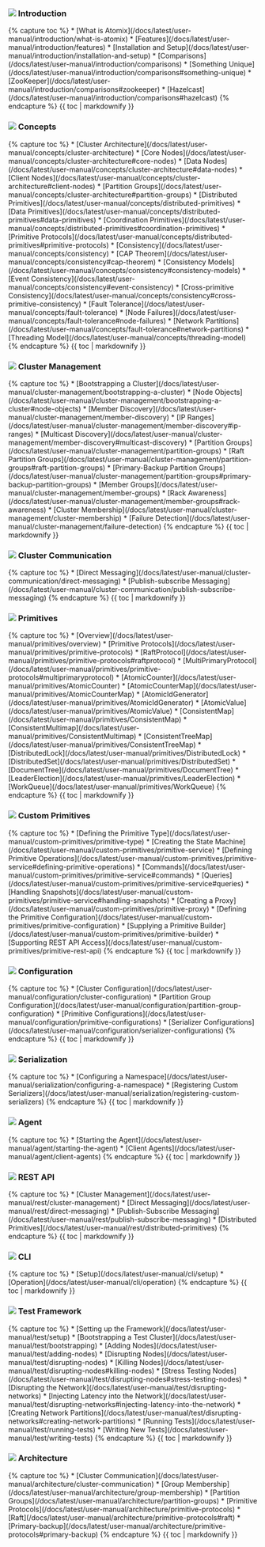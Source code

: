 <h3 class="user-guide-menu-header"><img src="/assets/img/icons/introduction.svg" class="introduction"> Introduction</h3>
<div markdown="1">
{% capture toc %}
* [What is Atomix](/docs/latest/user-manual/introduction/what-is-atomix)
* [Features](/docs/latest/user-manual/introduction/features)
* [Installation and Setup](/docs/latest/user-manual/introduction/installation-and-setup)
* [Comparisons](/docs/latest/user-manual/introduction/comparisons)
  * [Something Unique](/docs/latest/user-manual/introduction/comparisons#something-unique)
  * [ZooKeeper](/docs/latest/user-manual/introduction/comparisons#zookeeper)
  * [Hazelcast](/docs/latest/user-manual/introduction/comparisons#hazelcast)
{% endcapture %}
{{ toc | markdownify }}
</div>

<h3 class="user-guide-menu-header"><img src="/assets/img/icons/concepts.svg" class="concepts"> Concepts</h3>
<div markdown="1">
{% capture toc %}
* [Cluster Architecture](/docs/latest/user-manual/concepts/cluster-architecture)
  * [Core Nodes](/docs/latest/user-manual/concepts/cluster-architecture#core-nodes)
  * [Data Nodes](/docs/latest/user-manual/concepts/cluster-architecture#data-nodes)
  * [Client Nodes](/docs/latest/user-manual/concepts/cluster-architecture#client-nodes)
  * [Partition Groups](/docs/latest/user-manual/concepts/cluster-architecture#partition-groups)
* [Distributed Primitives](/docs/latest/user-manual/concepts/distributed-primitives)
  * [Data Primitives](/docs/latest/user-manual/concepts/distributed-primitives#data-primitives)
  * [Coordination Primitives](/docs/latest/user-manual/concepts/distributed-primitives#coordination-primitives)
  * [Primitive Protocols](/docs/latest/user-manual/concepts/distributed-primitives#primitive-protocols)
* [Consistency](/docs/latest/user-manual/concepts/consistency)
  * [CAP Theorem](/docs/latest/user-manual/concepts/consistency#cap-theorem)
  * [Consistency Models](/docs/latest/user-manual/concepts/consistency#consistency-models)
  * [Event Consistency](/docs/latest/user-manual/concepts/consistency#event-consistency)
  * [Cross-primitive Consistency](/docs/latest/user-manual/concepts/consistency#cross-primitive-consistency)
* [Fault Tolerance](/docs/latest/user-manual/concepts/fault-tolerance)
  * [Node Failures](/docs/latest/user-manual/concepts/fault-tolerance#node-failures)
  * [Network Partitions](/docs/latest/user-manual/concepts/fault-tolerance#network-partitions)
* [Threading Model](/docs/latest/user-manual/concepts/threading-model)
{% endcapture %}
{{ toc | markdownify }}
</div>

<h3 class="user-guide-menu-header"><img src="/assets/img/icons/clustering.png" class="cluster-management"> Cluster Management</h3>
<div markdown="1">
{% capture toc %}
* [Bootstrapping a Cluster](/docs/latest/user-manual/cluster-management/bootstrapping-a-cluster)
  * [Node Objects](/docs/latest/user-manual/cluster-management/bootstrapping-a-cluster#node-objects)
* [Member Discovery](/docs/latest/user-manual/cluster-management/member-discovery)
  * [IP Ranges](/docs/latest/user-manual/cluster-management/member-discovery#ip-ranges)
  * [Multicast Discovery](/docs/latest/user-manual/cluster-management/member-discovery#multicast-discovery)
* [Partition Groups](/docs/latest/user-manual/cluster-management/partition-groups)
  * [Raft Partition Groups](/docs/latest/user-manual/cluster-management/partition-groups#raft-partition-groups)
  * [Primary-Backup Partition Groups](/docs/latest/user-manual/cluster-management/partition-groups#primary-backup-partition-groups)
* [Member Groups](/docs/latest/user-manual/cluster-management/member-groups)
  * [Rack Awareness](/docs/latest/user-manual/cluster-management/member-groups#rack-awareness)
* [Cluster Membership](/docs/latest/user-manual/cluster-management/cluster-membership)
* [Failure Detection](/docs/latest/user-manual/cluster-management/failure-detection)
{% endcapture %}
{{ toc | markdownify }}
</div>

<h3 class="user-guide-menu-header"><img src="/assets/img/icons/communication.svg" class="cluster-communication"> Cluster Communication</h3>
<div markdown="1">
{% capture toc %}
* [Direct Messaging](/docs/latest/user-manual/cluster-communication/direct-messaging)
* [Publish-subscribe Messaging](/docs/latest/user-manual/cluster-communication/publish-subscribe-messaging)
{% endcapture %}
{{ toc | markdownify }}
</div>

<h3 class="user-guide-menu-header"><img src="/assets/img/icons/primitives.svg" class="primitives"> Primitives</h3>
<div>
{% capture toc %}
* [Overview](/docs/latest/user-manual/primitives/overview)
* [Primitive Protocols](/docs/latest/user-manual/primitives/primitive-protocols)
  * [RaftProtocol](/docs/latest/user-manual/primitives/primitive-protocols#raftprotocol)
  * [MultiPrimaryProtocol](/docs/latest/user-manual/primitives/primitive-protocols#multiprimaryprotocol)
* [AtomicCounter](/docs/latest/user-manual/primitives/AtomicCounter)
* [AtomicCounterMap](/docs/latest/user-manual/primitives/AtomicCounterMap)
* [AtomicIdGenerator](/docs/latest/user-manual/primitives/AtomicIdGenerator)
* [AtomicValue](/docs/latest/user-manual/primitives/AtomicValue)
* [ConsistentMap](/docs/latest/user-manual/primitives/ConsistentMap)
* [ConsistentMultimap](/docs/latest/user-manual/primitives/ConsistentMultimap)
* [ConsistentTreeMap](/docs/latest/user-manual/primitives/ConsistentTreeMap)
* [DistributedLock](/docs/latest/user-manual/primitives/DistributedLock)
* [DistributedSet](/docs/latest/user-manual/primitives/DistributedSet)
* [DocumentTree](/docs/latest/user-manual/primitives/DocumentTree)
* [LeaderElection](/docs/latest/user-manual/primitives/LeaderElection)
* [WorkQueue](/docs/latest/user-manual/primitives/WorkQueue)
{% endcapture %}
{{ toc | markdownify }}
</div>

<h3 class="user-guide-menu-header"><img src="/assets/img/icons/custom-primitives.svg" class="custom-primitives"> Custom Primitives</h3>
<div markdown="1">
{% capture toc %}
* [Defining the Primitive Type](/docs/latest/user-manual/custom-primitives/primitive-type)
* [Creating the State Machine](/docs/latest/user-manual/custom-primitives/primitive-service)
  * [Defining Primitive Operations](/docs/latest/user-manual/custom-primitives/primitive-service#defining-primitive-operations)
    * [Commands](/docs/latest/user-manual/custom-primitives/primitive-service#commands)
    * [Queries](/docs/latest/user-manual/custom-primitives/primitive-service#queries)
  * [Handling Snapshots](/docs/latest/user-manual/custom-primitives/primitive-service#handling-snapshots)
* [Creating a Proxy](/docs/latest/user-manual/custom-primitives/primitive-proxy)
* [Defining the Primitive Configuration](/docs/latest/user-manual/custom-primitives/primitive-configuration)
* [Supplying a Primitive Builder](/docs/latest/user-manual/custom-primitives/primitive-builder)
* [Supporting REST API Access](/docs/latest/user-manual/custom-primitives/primitive-rest-api)
{% endcapture %}
{{ toc | markdownify }}
</div>

<h3 class="user-guide-menu-header"><img src="/assets/img/icons/configuration.svg" class="configuration"> Configuration</h3>
<div markdown="1">
{% capture toc %}
* [Cluster Configuration](/docs/latest/user-manual/configuration/cluster-configuration)
* [Partition Group Configuration](/docs/latest/user-manual/configuration/partition-group-configuration)
* [Primitive Configurations](/docs/latest/user-manual/configuration/primitive-configurations)
* [Serializer Configurations](/docs/latest/user-manual/configuration/serializer-configurations)
{% endcapture %}
{{ toc | markdownify }}
</div>

<h3 class="user-guide-menu-header"><img src="/assets/img/icons/serialization.svg" class="serialization"> Serialization</h3>
<div markdown="1">
{% capture toc %}
* [Configuring a Namespace](/docs/latest/user-manual/serialization/configuring-a-namespace)
* [Registering Custom Serializers](/docs/latest/user-manual/serialization/registering-custom-serializers)
{% endcapture %}
{{ toc | markdownify }}
</div>

<h3 class="user-guide-menu-header"><img src="/assets/img/icons/agent.png" class="agent"> Agent</h3>
<div>
{% capture toc %}
* [Starting the Agent](/docs/latest/user-manual/agent/starting-the-agent)
* [Client Agents](/docs/latest/user-manual/agent/client-agents)
{% endcapture %}
{{ toc | markdownify }}
</div>

<h3 class="user-guide-menu-header"><img src="/assets/img/icons/rest.svg" class="rest"> REST API</h3>
<div markdown="1">
{% capture toc %}
* [Cluster Management](/docs/latest/user-manual/rest/cluster-management)
* [Direct Messaging](/docs/latest/user-manual/rest/direct-messaging)
* [Publish-Subscribe Messaging](/docs/latest/user-manual/rest/publish-subscribe-messaging)
* [Distributed Primitives](/docs/latest/user-manual/rest/distributed-primitives)
{% endcapture %}
{{ toc | markdownify }}
</div>

<h3 class="user-guide-menu-header"><img src="/assets/img/icons/cli.svg" class="cli"> CLI</h3>
<div markdown="1">
{% capture toc %}
* [Setup](/docs/latest/user-manual/cli/setup)
* [Operation](/docs/latest/user-manual/cli/operation)
{% endcapture %}
{{ toc | markdownify }}
</div>

<h3 class="user-guide-menu-header"><img src="/assets/img/icons/test.svg" class="test"> Test Framework</h3>
<div markdown="1">
{% capture toc %}
* [Setting up the Framework](/docs/latest/user-manual/test/setup)
* [Bootstrapping a Test Cluster](/docs/latest/user-manual/test/bootstrapping)
* [Adding Nodes](/docs/latest/user-manual/test/adding-nodes)
* [Disrupting Nodes](/docs/latest/user-manual/test/disrupting-nodes)
  * [Killing Nodes](/docs/latest/user-manual/test/disrupting-nodes#killing-nodes)
  * [Stress Testing Nodes](/docs/latest/user-manual/test/disrupting-nodes#stress-testing-nodes)
* [Disrupting the Network](/docs/latest/user-manual/test/disrupting-networks)
  * [Injecting Latency into the Network](/docs/latest/user-manual/test/disrupting-networks#injecting-latency-into-the-network)
  * [Creating Network Partitions](/docs/latest/user-manual/test/disrupting-networks#creating-network-partitions)
* [Running Tests](/docs/latest/user-manual/test/running-tests)
* [Writing New Tests](/docs/latest/user-manual/test/writing-tests)
{% endcapture %}
{{ toc | markdownify }}
</div>

<h3 class="user-guide-menu-header"><img src="/assets/img/icons/architecture.svg" class="architecture"> Architecture</h3>
<div markdown="1">
{% capture toc %}
* [Cluster Communication](/docs/latest/user-manual/architecture/cluster-communication)
* [Group Membership](/docs/latest/user-manual/architecture/group-membership)
* [Partition Groups](/docs/latest/user-manual/architecture/partition-groups)
* [Primitive Protocols](/docs/latest/user-manual/architecture/primitive-protocols)
  * [Raft](/docs/latest/user-manual/architecture/primitive-protocols#raft)
  * [Primary-backup](/docs/latest/user-manual/architecture/primitive-protocols#primary-backup)
{% endcapture %}
{{ toc | markdownify }}
</div>